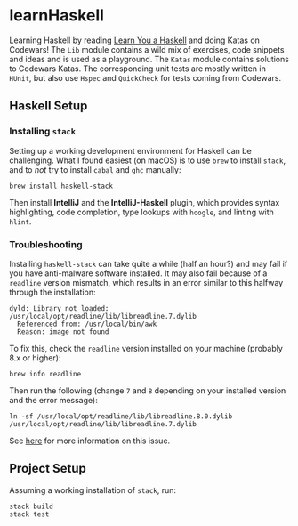 # learnHaskell

Learning Haskell by reading [Learn You a Haskell](http://learnyouahaskell.com/) and doing Katas on Codewars!
The `Lib` module contains a wild mix of exercises, code snippets and ideas and is used as a playground. The
`Katas` module contains solutions to Codewars Katas. The corresponding unit tests are mostly written in `HUnit`,
but also use `Hspec` and `QuickCheck` for tests coming from Codewars.

## Haskell Setup

### Installing `stack`

Setting up a working development environment for Haskell can be challenging.
What I found easiest (on macOS) is to use `brew` to install `stack`, and to
*not* try to install `cabal` and `ghc` manually:

    brew install haskell-stack
    
Then install **IntelliJ** and the **IntelliJ-Haskell** plugin, which provides
syntax highlighting, code completion, type lookups with `hoogle`, and linting
with `hlint`.

### Troubleshooting

Installing `haskell-stack` can take quite a while (half an hour?) and may fail
if you have anti-malware software installed. It may also fail because of a
`readline` version mismatch, which results in an error similar to this halfway
through the installation:

    dyld: Library not loaded: /usr/local/opt/readline/lib/libreadline.7.dylib
      Referenced from: /usr/local/bin/awk
      Reason: image not found
      
To fix this, check the `readline` version installed on your machine (probably
8.x or higher):

    brew info readline
    
Then run the following (change `7` and `8` depending on your installed version
and the error message):

    ln -sf /usr/local/opt/readline/lib/libreadline.8.0.dylib /usr/local/opt/readline/lib/libreadline.7.dylib

See [here](https://stackoverflow.com/questions/54776971/homebrew-pyenv-install-error-dyld-library-not-loaded-usr-local-opt-readline-l)
for more information on this issue.

## Project Setup

Assuming a working installation of `stack`, run:

    stack build
    stack test
